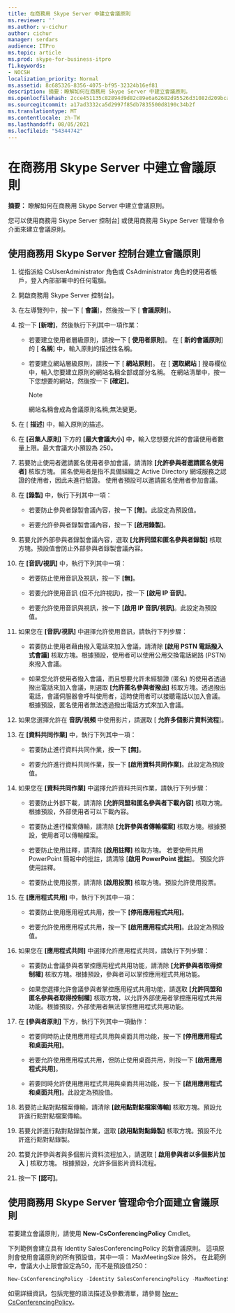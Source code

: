 ```yaml
---
title: 在商務用 Skype Server 中建立會議原則
ms.reviewer: ''
ms.author: v-cichur
author: cichur
manager: serdars
audience: ITPro
ms.topic: article
ms.prod: skype-for-business-itpro
f1.keywords:
- NOCSH
localization_priority: Normal
ms.assetid: 8c685326-8356-4075-bf95-32324b16ef81
description: 摘要：瞭解如何在商務用 Skype Server 中建立會議原則。
ms.openlocfilehash: 2cce451135c82894d9d82c89e6a62682d95526d31082d209bcaf8144752426b1
ms.sourcegitcommit: a17ad3332ca5d2997f85db7835500d8190c34b2f
ms.translationtype: MT
ms.contentlocale: zh-TW
ms.lasthandoff: 08/05/2021
ms.locfileid: "54344742"
---
```

# <a name="create-conferencing-policies-in-skype-for-business-server"></a>在商務用 Skype Server 中建立會議原則
 
**摘要：** 瞭解如何在商務用 Skype Server 中建立會議原則。
  
您可以使用商務用 Skype Server 控制台] 或使用商務用 Skype Server 管理命令介面來建立會議原則。
  
## <a name="create-conferencing-policies-by-using-skype-for-business-server-control-panel"></a>使用商務用 Skype Server 控制台建立會議原則

1. 從指派給 CsUserAdministrator 角色或 CsAdministrator 角色的使用者帳戶，登入內部部署中的任何電腦。
    
2. 開啟商務用 Skype Server 控制台]。
    
3. 在左導覽列中，按一下 [ **會議**]，然後按一下 [ **會議原則**]。
    
4. 按一下 **[新增]**，然後執行下列其中一項作業：
    
   - 若要建立使用者層級原則，請按一下 [ **使用者原則**]。 在 [ **新的會議原則**] 的 [ **名稱**] 中，輸入原則的描述性名稱。
    
   - 若要建立網站層級原則，請按一下 [ **網站原則**]。 在 [ **選取網站** ] 搜尋欄位中，輸入您要建立原則的網站名稱全部或部分名稱。 在網站清單中，按一下您想要的網站，然後按一下 **[確定]**。
    
     > [!NOTE]
     > 網站名稱會成為會議原則名稱;無法變更。 
  
5. 在 [ **描述**] 中，輸入原則的描述。
    
6. 在 **[召集人原則]** 下方的 **[最大會議大小]** 中，輸入您想要允許的會議使用者數量上限。最大會議大小預設為 250。
    
7. 若要防止使用者邀請匿名使用者參加會議，請清除 **[允許參與者邀請匿名使用者]** 核取方塊。 匿名使用者是指不具備組織之 Active Directory 網域服務之認證的使用者，因此未進行驗證。 使用者預設可以邀請匿名使用者參加會議。
    
8. 在 **[錄製]** 中，執行下列其中一項：
    
   - 若要防止參與者錄製會議內容，按一下 **[無]**。此設定為預設值。
    
   - 若要允許參與者錄製會議內容，按一下 **[啟用錄製]**。
    
9. 若要允許外部參與者錄製會議內容，選取 **[允許同盟和匿名參與者錄製]** 核取方塊。預設值會防止外部參與者錄製會議內容。
    
10. 在 **[音訊/視訊]** 中，執行下列其中一項：
    
    - 若要防止使用音訊及視訊，按一下 **[無]**。
    
    - 若要允許使用音訊 (但不允許視訊)，按一下 **[啟用 IP 音訊]**。
    
    - 若要允許使用音訊與視訊，按一下 **[啟用 IP 音訊/視訊]**。此設定為預設值。
    
11. 如果您在 **[音訊/視訊]** 中選擇允許使用音訊，請執行下列步驟：
    
    - 若要防止使用者藉由撥入電話來加入會議，請清除 **[啟用 PSTN 電話撥入式會議]** 核取方塊。根據預設，使用者可以使用公用交換電話網路 (PSTN) 來撥入會議。
    
    - 如果您允許使用者撥入會議，而且想要允許未經驗證 (匿名) 的使用者透過撥出電話來加入會議，則選取 **[允許匿名參與者撥出]** 核取方塊。透過撥出電話，會議伺服器會呼叫使用者，這時使用者可以接聽電話以加入會議。根據預設，匿名使用者無法透過撥出電話方式來加入會議。
    
12. 如果您選擇允許在 **音訊/視頻** 中使用影片，請選取 [ **允許多個影片資料流程**]。
    
13. 在 **[資料共同作業]** 中，執行下列其中一項：
    
    - 若要防止進行資料共同作業，按一下 **[無]**。
    
    - 若要允許進行資料共同作業，按一下 **[啟用資料共同作業]**。此設定為預設值。
    
14. 如果您在 **[資料共同作業]** 中選擇允許資料共同作業，請執行下列步驟：
    
    - 若要防止外部下載，請清除 **[允許同盟和匿名參與者下載內容]** 核取方塊。根據預設，外部使用者可以下載內容。
    
    - 若要防止進行檔案傳輸，請清除 **[允許參與者傳輸檔案]** 核取方塊。根據預設，使用者可以傳輸檔案。
    
    - 若要防止使用註釋，請清除 **[啟用註釋]** 核取方塊。 若要使用共用 PowerPoint 簡報中的批註，請清除 [**啟用 PowerPoint 批註**]。 預設允許使用註釋。
    
    - 若要防止使用投票，請清除 **[啟用投票]** 核取方塊。預設允許使用投票。
    
15. 在 **[應用程式共用]** 中，執行下列其中一項：
    
    - 若要防止使用應用程式共用，按一下 **[停用應用程式共用]**。
    
    - 若要允許使用應用程式共用，按一下 **[啟用應用程式共用]**。此設定為預設值。
    
16. 如果您在 **[應用程式共同]** 中選擇允許應用程式共同，請執行下列步驟：
    
    - 若要防止會議參與者掌控應用程式共用功能，請清除 **[允許參與者取得控制權]** 核取方塊。根據預設，參與者可以掌控應用程式共用功能。
    
    - 如果您選擇允許會議參與者掌控應用程式共用功能，請選取 **[允許同盟和匿名參與者取得控制權]** 核取方塊，以允許外部使用者掌控應用程式共用功能。根據預設，外部使用者無法掌控應用程式共用功能。
    
17. 在 **[參與者原則]** 下方，執行下列其中一項動作：
    
    - 若要同時防止使用應用程式共用與桌面共用功能，按一下 **[停用應用程式和桌面共用]**。
    
    - 若要允許使用應用程式共用，但防止使用桌面共用，則按一下 **[啟用應用程式共用]**。
    
    - 若要同時允許使用應用程式共用與桌面共用功能，按一下 **[啟用應用程式和桌面共用]**。此設定為預設值。
    
18. 若要防止點對點檔案傳輸，請清除 **[啟用點對點檔案傳輸]** 核取方塊。預設允許進行點對點檔案傳輸。
    
19. 若要允許進行點對點錄製作業，選取 **[啟用點對點錄製]** 核取方塊。預設不允許進行點對點錄製。
    
20. 若要允許參與者與多個影片資料流程加入，請選取 [ **啟用參與者以多個影片加入** ] 核取方塊。 根據預設，允許多個影片資料流程。
    
21. 按一下 **[認可]**。
    
## <a name="create-conferencing-policies-by-using-skype-for-business-server-management-shell"></a>使用商務用 Skype Server 管理命令介面建立會議原則

若要建立會議原則，請使用 **New-CsConferencingPolicy** Cmdlet。
  
下列範例會建立具有 Identity SalesConferencingPolicy 的新會議原則。 這項原則會使用會議原則的所有預設值，其中一項： MaxMeetingSize 除外。 在此範例中，會議大小上限會設定為50，而不是預設值250：
  
```PowerShell
New-CsConferencingPolicy -Identity SalesConferencingPolicy -MaxMeetingSize 50
```

如需詳細資訊，包括完整的語法描述及參數清單，請參閱 [New-CsConferencingPolicy](/powershell/module/skype/new-csconferencingpolicy?view=skype-ps)。
